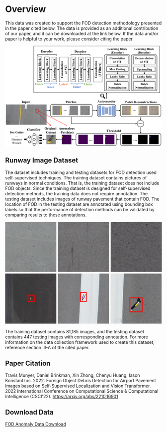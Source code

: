 # Overview
This data was created to support the FOD detection methodology presented in the paper cited below. The data is provided as an additional contribution of our paper, and it can be downloaded at the link below. If the data and/or paper is helpful to your work, please consider citing the paper. 

<p align="center">
  <img alt="Overview" src="Examples/MethodOverview.PNG">
</p>

## Runway Image Dataset

The dataset includes training and testing datasets for FOD detection used self-supervised techniques. The training dataset contains pictures of runways in normal conditions. That is, the training dataset does not include FOD objects. Since the training dataset is designed for self-supervised detection methods, the training data does not require annotation. The testing dataset includes images of runway pavement that contain FOD. The location of FOD in the testing dataset are annotated using 
bounding box labels so that the performance of detection methods can be validated by comparing results to these annotations.

<p align="center">
  <img alt="Examples" src="Examples/DataExamples.png">
</p>

The training dataset contains 81,185 images, and the testing dataset contains 447 testing images with corresponding annotation. For more information on the data collection framework used to create this dataset, reference section III-A of the cited paper.

## Paper Citation
Travis Munyer, Daniel Brinkman, Xin Zhong, Chenyu Huang, Iason Konstantzos. 2022. Foreign Object Debris Detection for Airport Pavement Images based on Self-Supervised Localization and Vision Transformer. 2022 International Conference on Computational Science & Computational Intelligence (CSCI'22). https://arxiv.org/abs/2210.16901 

## Download Data
[FOD Anomaly Data Download](https://docs.google.com/uc?export=download&id=1ayz5qo46pxoLpxx1h3EnnucI8EOflZTz)
